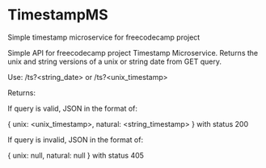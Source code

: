 # TimestampMS
Simple timestamp microservice for freecodecamp project

Simple API for freecodecamp project Timestamp Microservice. Returns the unix and string versions of a unix or string date from GET query.

Use:
/ts?<string_date> or /ts?<unix_timestamp>

Returns:

If query is valid, JSON in the format of:

{ unix: <unix_timestamp>, natural: <string_timestamp> } with status 200

If query is invalid, JSON in the format of: 

{ unix: null, natural: null } with status 405

